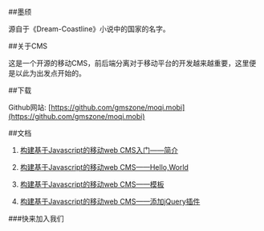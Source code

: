 ##墨颀

源自于《Dream-Coastline》小说中的国家的名字。

##关于CMS

这是一个开源的移动CMS，前后端分离对于移动平台的开发越来越重要，这里便是以此为出发点开始的。

##下载

Github网站: [https://github.com/gmszone/moqi.mobi](https://github.com/gmszone/moqi.mobi)

##文档


1. [构建基于Javascript的移动web CMS入门——简介](http://www.phodal.com/blog/use-jquery-backbone-mustache-build-mobile-app-cms/)

2. [构建基于Javascript的移动web CMS——Hello,World](http://www.phodal.com/blog/use-jquery-backbone-mustache-build-mobile-app-cms-simple-example/)

3. [构建基于Javascript的移动web CMS——模板](http://www.phodal.com/blog/use-jquery-backbone-mustache-build-mobile-app-cms-generate-html/)

4. [构建基于Javascript的移动web CMS——添加jQuery插件](http://www.phodal.com/blog/use-jquery-backbone-mustache-build-mobile-app-cms-add-jquery-plugins/)

###快来加入我们
